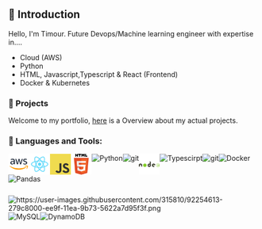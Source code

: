 ## 👋 Introduction 


Hello, I'm Timour. Future Devops/Machine learning engineer with expertise in....

- Cloud (AWS)
- Python
- HTML, Javascript,Typescript & React  (Frontend)
-  Docker & Kubernetes

### :notebook_with_decorative_cover: Projects 

Welcome to my portfolio, [here](https://github.com/Tim275/Portfolio-Summary) is a Overview about my actual projects.


### 🔨 Languages and Tools:


<a href="https://aws.amazon.com/" target="_blank"> <img align="left" alt="AWS" height="42px" src="https://raw.githubusercontent.com/github/explore/main/topics/aws/aws.png"></a>

<a href="https://reactjs.org/" target="_blank"> <img align="left" alt="React" height="42px" src="https://raw.githubusercontent.com/github/explore/main/topics/react/react.png"></a>

<a href="https://www.javascript.com/" target="_blank"> <img align="left" alt="JavaScript" height="42px" src="https://raw.githubusercontent.com/github/explore/main/topics/javascript/javascript.png"></a>

<a href="https://www.w3.org/html/" target="_blank">
  <img align="left" alt="HTML" height="42px" src="https://raw.githubusercontent.com/github/explore/main/topics/html/html.png">
</a>

<a href="https://www.python.org" target="_blank"><img align="left" alt="Python" height ="42px" src="https://raw.githubusercontent.com/rahul-jha98/github_readme_icons/main/language_and_tools/square/python/python.svg"></a>

<a href="https://git-scm.com/" target="_blank"> <img src="https://github.com/isocpp/logos/blob/master/cpp_logo.png" align="left" alt="git" height='42px'/> </a>

<a href="https://nodejs.org/" target="_blank"> <img align="left" alt="Node.js" height="42px" src="https://raw.githubusercontent.com/devicons/devicon/master/icons/nodejs/nodejs-original-wordmark.svg"></a>

<a href="https://www.typescriptlang.org/" target="_blank"><img align="left" alt="Typescirpt" height ="42px" src="https://raw.githubusercontent.com/rahul-jha98/github_readme_icons/main/language_and_tools/square/typescript/typescript.svg"></a>

<a href="https://git-scm.com/" target="_blank"> <img src="https://raw.githubusercontent.com/rahul-jha98/github_readme_icons/main/language_and_tools/square/git-scm/git-scm.svg" align="left" alt="git" height='42px'/> </a>



<a href="https://www.docker.com/" target="_blank"> <img align="left" alt="Docker" height="42px" src="https://raw.githubusercontent.com/rahul-jha98/github_readme_icons/main/language_and_tools/square/docker/docker.svg"></a>

<a href="https://pandas.pydata.org/" target="_blank"> <img align="left" alt="Pandas" height="42px" src="https://upload.wikimedia.org/wikipedia/commons/e/ed/Pandas_logo.svg"></a>


<a href="https://seaborn.pydata.org/" target="_blank"> <img align="left" alt="https://user-images.githubusercontent.com/315810/92254613-279c8000-ee9f-11ea-9b73-5622a7d95f3f.png"></a>


<a href="https://www.mysql.com/" target="_blank">
  <img align="left" alt="MySQL" height="42px" src="https://upload.wikimedia.org/wikipedia/de/d/dd/MySQL_logo.svg">
</a>

<a href="https://aws.amazon.com/dynamodb/" target="_blank">
  <img align="left" alt="DynamoDB" height="32px" src="https://spin.atomicobject.com/wp-content/uploads/DynamoDB.png">
</a>



<br> </br>
<br> </br>







<!--
**Tim275/Tim275** is a ✨ _special_ ✨ repository because its `README.md` (this file) appears on your GitHub profile.

Here are some ideas to get you started:






-->
